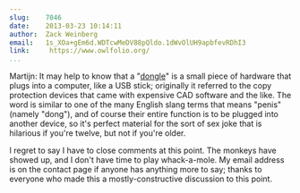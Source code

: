 ```yaml
---
slug:    7046
date:    2013-03-23 10:14:11
author:  Zack Weinberg
email:   1s_XOa+gEm6d.WDTcwMeDV88pQldo.1dWvOlUH9apbfevRDhI3
link:     https://www.owlfolio.org/
...
```


Martijn: It may help to know that a "<a
href="http://en.wikipedia.org/wiki/Dongle">dongle</a>"
is a small piece of hardware that plugs into a computer, like a USB
stick; originally it referred to the copy protection devices that came
with expensive CAD software and the like.  The word is similar to one
of the many English slang terms that means "penis" (namely "dong"),
and of course their entire function is to be plugged into another
device, so it's perfect material for the sort of sex joke that is
hilarious if you're twelve, but not if you're older.

I regret to say I have to close comments at this point.  The monkeys
have showed up, and I don't have time to play whack-a-mole.  My email
address is on the contact page if anyone has anything more to say;
thanks to everyone who made this a mostly-constructive discussion to
this point.
